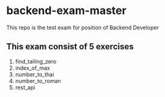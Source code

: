 # backend-exam-master
This repo is the test exam for position of Backend Developer

## This exam consist of 5 exercises
1. find_tailing_zero
2. index_of_max
3. number_to_thai
4. number_to_roman
5. rest_api
